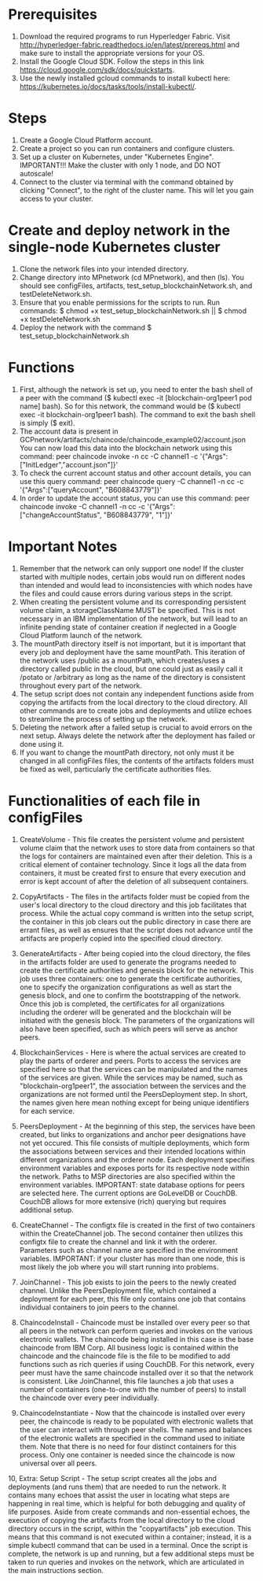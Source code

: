 # Prerequisites
1. Download the required programs to run Hyperledger Fabric. Visit http://hyperledger-fabric.readthedocs.io/en/latest/prereqs.html and make sure to install the appropriate versions for your OS.
2. Install the Google Cloud SDK. Follow the steps in this link https://cloud.google.com/sdk/docs/quickstarts.
3. Use the newly installed gcloud commands to install kubectl here: https://kubernetes.io/docs/tasks/tools/install-kubectl/.
# Steps
1. Create a Google Cloud Platform account.
2. Create a project so you can run containers and configure clusters.
3. Set up a cluster on Kubernetes, under "Kubernetes Engine". IMPORTANT!!! Make the cluster with only 1 node, and DO NOT autoscale!
4. Connect to the cluster via terminal with the command obtained by clicking "Connect", to the right of the cluster name. This will let you gain access to your cluster.
# Create and deploy network in the single-node Kubernetes cluster
1. Clone the network files into your intended directory.
2. Change directory into MPnetwork (cd MPnetwork), and then (ls). You should see configFiles, artifacts, test_setup_blockchainNetwork.sh, and testDeleteNetwork.sh.
3. Ensure that you enable permissions for the scripts to run. Run commands: $ chmod +x test_setup_blockchainNetwork.sh || $ chmod +x testDeleteNetwork.sh
4. Deploy the network with the command $ test_setup_blockchainNetwork.sh
# Functions
1. First, although the network is set up, you need to enter the bash shell of a peer with the command ($ kubectl exec -it [blockchain-org1peer1 pod name] bash). So for this network, the command would be ($ kubectl exec -it blockchain-org1peer1 bash). The command to exit the bash shell is simply ($ exit).
2. The account data is present in GCPnetwork/artifacts/chaincode/chaincode_example02/account.json You can now load this data into the blockchain network using this command: peer chaincode invoke -n cc -C channel1 -c '{"Args":["InitLedger","account.json"]}'
3. To check the current account status and other account details, you can use this query command: peer chaincode query -C channel1 -n cc -c '{"Args":["queryAccount", "B608843779"]}'
4. In order to update the account status, you can use this command: peer chaincode invoke -C channel1 -n cc -c '{"Args":["changeAccountStatus", "B608843779", "1"]}'
# Important Notes
1. Remember that the network can only support one node! If the cluster started with multiple nodes, certain jobs would run on different nodes than intended and would lead to inconsistencies with which nodes have the files and could cause errors during various steps in the script.
2. When creating the persistent volume and its corresponding persistent volume claim, a storageClassName MUST be specified. This is not necessary in an IBM implementation of the network, but will lead to an infinite pending state of container creation if neglected in a Google Cloud Platform launch of the network.
3. The mountPath directory itself is not important, but it is important that every job and deployment have the same mountPath. This iteration of the network uses /public as a mountPath, which creates/uses a directory called public in the cloud, but one could just as easily call it /potato or /arbitrary as long as the name of the directory is consistent throughout every part of the network.
4. The setup script does not contain any independent functions aside from copying the artifacts from the local directory to the cloud directory. All other commands are to create jobs and deployments and utilize echoes to streamline the process of setting up the network.
5. Deleting the network after a failed setup is crucial to avoid errors on the next setup. Always delete the network after the deployment has failed or done using it.
6. If you want to change the mountPath directory, not only must it be changed in all configFiles files, the contents of the artifacts folders must be fixed as well, particularly the certificate authorities files.
# Functionalities of each file in configFiles
1. CreateVolume - This file creates the persistent volume and persistent volume claim that the network uses to store data from containers so that the logs for containers are maintained even after their deletion. This is a critical element of container technology. Since it logs all the data from containers, it must be created first to ensure that every execution and error is kept account of after the deletion of all subsequent containers.

2. CopyArtifacts - The files in the artifacts folder must be copied from the user's local directory to the cloud directory and this job facilitates that process. While the actual copy command is written into the setup script, the container in this job clears out the public directory in case there are errant files, as well as ensures that the script does not advance until the artifacts are properly copied into the specified cloud directory.

3. GenerateArtifacts - After being copied into the cloud directory, the files in the artifacts folder are used to generate the programs needed to create the certificate authorities and genesis block for the network. This job uses three containers: one to generate the certificate authorities, one to specify the organization configurations as well as start the genesis block, and one to confirm the bootstrapping of the network. Once this job is completed, the certificates for all organizations including the orderer will be generated and the blockchain will be initiated with the genesis block. The parameters of the organizations will also have been specified, such as which peers will serve as anchor peers.

4. BlockchainServices - Here is where the actual services are created to play the parts of orderer and peers. Ports to access the services are specified here so that the services can be manipulated and the names of the services are given. While the services may be named, such as "blockchain-org1peer1", the association between the services and the organizations are not formed until the PeersDeployment step. In short, the names given here mean nothing except for being unique identifiers for each service.

5. PeersDeployment - At the beginning of this step, the services have been created, but links to organizations and anchor peer designations have not yet occured. This file consists of multiple deployments, which form the associations between services and their intended locations within different organizations and the orderer node. Each deployment specifies environment variables and exposes ports for its respective node within the network. Paths to MSP directories are also specified within the environment variables. IMPORTANT: state database options for peers are selected here. The current options are GoLevelDB or CouchDB. CouchDB allows for more extensive (rich) querying but requires additional setup.

6. CreateChannel - The configtx file is created in the first of two containers within the CreateChannel job. The second container then utilizes this configtx file to create the channel and link it with the orderer. Parameters such as channel name are specified in the environment variables. IMPORTANT: if your cluster has more than one node, this is most likely the job where you will start running into problems.

7. JoinChannel - This job exists to join the peers to the newly created channel. Unlike the PeersDeployment file, which contained a deployment for each peer, this file only contains one job that contains individual containers to join peers to the channel.
8. ChaincodeInstall - Chaincode must be installed over every peer so that all peers in the network can perform queries and invokes on the various electronic wallets. The chaincode being installed in this case is the base chaincode from IBM Corp. All business logic is contained within the chaincode and the chaincode file is the file to be modified to add functions such as rich queries if using CouchDB. For this network, every peer must have the same chaincode installed over it so that the network is consistent. Like JoinChannel, this file launches a job that uses a number of containers (one-to-one with the number of peers) to install the chaincode over every peer individually.

9. ChaincodeInstantiate - Now that the chaincode is installed over every peer, the chaincode is ready to be populated with electronic wallets that the user can interact with through peer shells. The names and balances of the electronic wallets are specified in the command used to initiate them. Note that there is no need for four distinct containers for this process. Only one container is needed since the chaincode is now universal over all peers.

10, Extra: Setup Script - The setup script creates all the jobs and deployments (and runs them) that are needed to run the network. It contains many echoes that assist the user in locating what steps are happening in real time, which is helpful for both debugging and quality of life purposes. Aside from create commands and non-essential echoes, the execution of copying the artifacts from the local directory to the cloud directory occurs in the script, within the "copyartifacts" job execution. This means that this command is not executed within a container; instead, it is a simple kubectl command that can be used in a terminal. Once the script is complete, the network is up and running, but a few additional steps must be taken to run queries and invokes on the network, which are articulated in the main instructions section.
